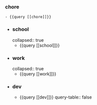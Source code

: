 ### chore
	- {{query [[chore]]}}
- ### school
  collapsed:: true
	- {{query [[school]]}}
- ### work
  collapsed:: true
	- {{query [[work]]}}
- ### dev
	- {{query [[dev]]}}
	  query-table:: false